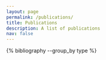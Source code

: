 ```yaml
---
layout: page
permalink: /publications/
title: Publications
description: A list of publications
nav: false
---
```


<div class="publications">
  {% bibliography --group_by type %}
</div>
